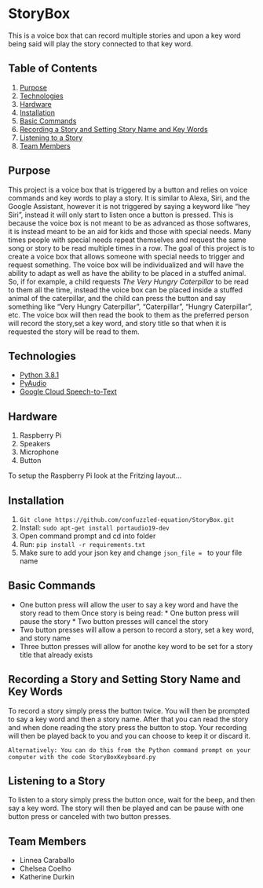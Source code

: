# StoryBox
This is a voice box that can record multiple stories and upon a key word being said will play the story connected to that key word. 

## Table of Contents
1. [Purpose](#purpose)
2. [Technologies](#technologies)
3. [Hardware](#hardware)
4. [Installation](#installation)
5. [Basic Commands](#basic-commands)
6. [Recording a Story and Setting Story Name and Key Words](#recording-a-story-and-setting-story-name-and-key-words)
7. [Listening to a Story](#listening-to-a-story)
8. [Team Members](#team-members)

## Purpose
This project is a voice box that is triggered by a button and relies on voice commands and key words to play a story. It is similar to Alexa, Siri, and the Google Assistant,  however it is not triggered by saying a keyword like “hey Siri”, instead it will only start to listen once a button is pressed. This is because the voice box is not meant to be as advanced as those softwares, it is instead meant to be an aid for kids and those with special needs. Many times people with special needs repeat themselves and request the same song or story to be read multiple times in a row. The goal of this project is to create a voice box that allows someone with special needs to trigger and request something. The voice box will be individualized and will have the ability to adapt as well as have the ability to be placed in a stuffed animal. So, if for example, a child requests _The Very Hungry Caterpillar_ to be read to them all the time, instead the voice box can be placed inside a stuffed animal of the caterpillar, and the child can press the button and say something like “Very Hungry Caterpillar”, “Caterpillar”, “Hungry Caterpillar”, etc. The voice box will then read the book to them as the preferred person will record the story,set a key word, and story title so that when it is requested the story will be read to them.

## Technologies
* [Python 3.8.1](https://www.python.org/)
* [PyAudio](https://pypi.org/project/PyAudio/)
* [Google Cloud Speech-to-Text](https://cloud.google.com/speech-to-text/)

## Hardware 
1. Raspberry Pi
2. Speakers
3. Microphone
4. Button

To setup the Raspberry Pi look at the Fritzing layout...

## Installation
1. `Git clone https://github.com/confuzzled-equation/StoryBox.git`
2. Install: `sudo apt-get install portaudio19-dev`
3. Open command prompt and cd into folder
4. Run: `pip install -r requirements.txt`
5. Make sure to add your json key and change `json_file = ` to your file name

## Basic Commands
* One button press will allow the user to say a key word and have the story read to them
    Once story is being read:
      * One button press will pause the story
      * Two button presses will cancel the story
* Two button presses will allow a person to record a story, set a key word, and story name
* Three button presses will allow for anothe key word to be set for a story title that already exists

## Recording a Story and Setting Story Name and Key Words
To record a story simply press the button twice. You will then be prompted to say a key word and then a story name. After that you can read the story and when done reading the story press the button to stop. Your recording will then be played back to you and you can choose to keep it or discard it. 

    Alternatively: You can do this from the Python command prompt on your computer with the code StoryBoxKeyboard.py

## Listening to a Story
To listen to a story simply press the button once, wait for the beep, and then say a key word. The story will then be played and can be pause with one button press or canceled with two button presses. 

## Team Members
- Linnea Caraballo
- Chelsea Coelho
- Katherine Durkin
